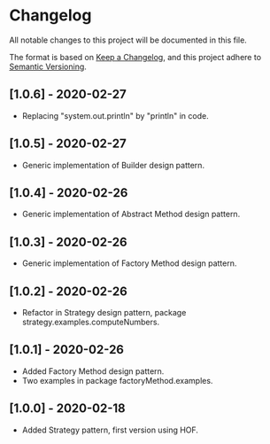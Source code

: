 # Changelog
All notable changes to this project will be documented in this file.

The format is based on [Keep a Changelog](https://keepachangelog.com/en/1.0.0/),
and this project adhere to [Semantic Versioning](https://semver.org/spec/v2.0.0.html).

## [1.0.6] - 2020-02-27
- Replacing "system.out.println" by "println" in code.

## [1.0.5] - 2020-02-27
- Generic implementation of Builder design pattern.

## [1.0.4] - 2020-02-26
- Generic implementation of Abstract Method design pattern.

## [1.0.3] - 2020-02-26
- Generic implementation of Factory Method design pattern.

## [1.0.2] - 2020-02-26
- Refactor in Strategy design pattern, package strategy.examples.computeNumbers.

## [1.0.1] - 2020-02-26
- Added Factory Method design pattern.
- Two examples in package factoryMethod.examples.

## [1.0.0] - 2020-02-18
- Added Strategy pattern, first version using HOF.